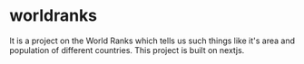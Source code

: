 # worldranks
It is a project on the World Ranks which tells us such things like it's area and population of different countries. This project is built on nextjs.
